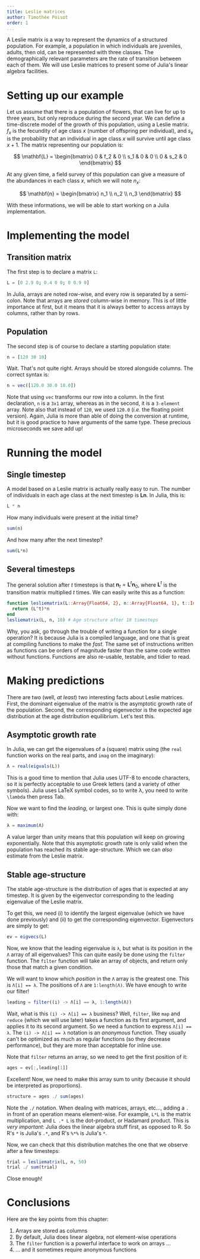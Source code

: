 ```yaml
---
title: Leslie matrices
author: Timothée Poisot
order: 1
...
```


A Leslie matrix is a way to represent the dynamics of a structured population.
For example, a population in which individuals are juveniles, adults, then old,
can be represented with three classes. The demographically relevant parameters
are the rate of transition between each of them. We will use Leslie matrices to
present some of Julia's linear algebra facilities.

# Setting up our example

Let us assume that there is a population of flowers, that can live for up to
three years, but only reproduce during the second year. We can define a
time-discrete model of the growth of this population, using a Leslie matrix.
$f_x$ is the fecundity of age class $x$ (number of offspring per individual),
and $s_x$ is the probability that an individual in age class $x$ will survive
until age class $x+1$. The matrix representing our population is:

$$
\mathbf{L} = \begin{bmatrix}
   0 & f_2 & 0 \\
   s_1 & 0 & 0 \\
   0 & s_2 & 0
\end{bmatrix}
$$

At any given time, a field survey of this population can give a measure of the
abundances in each class $x$, which we will note $n_x$:

$$
\mathbf{n} = \begin{bmatrix}
   n_1 \\
   n_2 \\
   n_3
\end{bmatrix}
$$

With these informations, we will be able to start working on a Julia
implementation.

# Implementing the model

## Transition matrix

The first step is to declare a matrix `L`:

```julia
L = [0 2.9 0; 0.4 0 0; 0 0.9 0]
```

In Julia, arrays are noted row-wise, and every row is separated by a semi-colon.
Note that arrays are *stored* column-wise in memory. This is of little
importance at first, but it means that it is always better to access arrays by
columns, rather than by rows.

## Population

The second step is of course to declare a starting population state:

```julia
n = [120 30 10]
```

Wait. That's not quite right. Arrays should be stored alongside columns. The
correct syntax is:

```julia
n = vec([120.0 30.0 10.0])
```

Note that using `vec` transforms our row into a column. In the first
declaration, `n` is a `3x1` array, whereas as in the second, it is a `3-element`
array. Note also that instead of `120`, we used `120.0` (*i.e.* the floating
point version). Again, Julia is more than able of doing the conversion at
runtime, but it is good practice to have arguments of the same type. These
precious microseconds we save add up!

# Running the model

## Single timestep

A model based on a Leslie matrix is actually really easy to run. The number of
individuals in each age class at the next timestep is $\mathbf{L}\mathbf{n}$. In Julia,
this is:

```julia
L * n
```

How many individuals were present at the initial time?

```julia
sum(n)
```

And how many after the next timestep?

```julia
sum(L*n)
```

## Several timesteps

The general solution after $t$ timesteps is that $\mathbf{n}_t =
\mathbf{L}^t\mathbf{n}_0$, where $\mathbf{L}^t$ is the transition matrix
multiplied $t$ times. We can easily write this as a function:

```julia
function lesliematrix(L::Array{Float64, 2}, n::Array{Float64, 1}, t::Int64)
  return (L^t)*n
end
lesliematrix(L, n, 10) # Age structure after 10 timesteps
```

Why, you ask, go through the trouble of writing a function for a single
operation? It is because Julia is a compiled language, and one that is great at
compiling functions to make the *fast*. The same set of instructions written as
functions can be orders of magnitude faster than the same code written without
functions. Functions are also re-usable, testable, and tidier to read.

# Making predictions

There are two (well, *at least*) two interesting facts about Leslie matrices.
First, the dominant eigenvalue of the matrix is the asymptotic growth rate of
the population. Second, the corresponding eigenvector is the expected age
distribution at the age distribution equilibrium. Let's test this.

## Asymptotic growth rate

In Julia, we can get the eigenvalues of a (square) matrix using (the `real`
function works on the real parts, and `imag` on the imaginary):

```julia
Λ = real(eigvals(L))
```

This is a good time to mention that Julia uses UTF-8 to encode characters, so it
is perfectly acceptable to use Greek letters (and a variety of other symbols).
Julia uses LaTeX symbol codes, so to write λ, you need to write `\lambda` then
press Tab.

Now we want to find the *leading*, or largest one. This is quite simply done with:

```julia
λ = maximum(Λ)
```

A value larger than unity means that this population will keep on growing
exponentially. Note that this asymptotic growth rate is only valid when the
population has reached its stable age-structure. Which we can *also* estimate
from the Leslie matrix.

## Stable age-structure

The stable age-structure is the distribution of ages that is expected at any
timestep. It is given by the eigenvector corresponding to the leading eigenvalue
of the Leslie matrix.

To get this, we need (i) to identify the largest eigenvalue (which we have done
previously) and (ii) to get the corresponding eigenvector. Eigenvectors are
simply to get:

```julia
ev = eigvecs(L)
```

Now, we know that the leading eigenvalue is `λ`, but what is its position in the `Λ`
array of all eigenvalues? This can quite easily be done using the `filter`
function. The `filter` function will take an array of objects, and return only
those that match a given condition.

We will want to know which *position* in the `Λ` array is the greatest one. This
is `Λ[i] == λ`. The positions of `Λ` are `1:length(Λ)`. We have enough to write
our filter!

```julia
leading = filter((i) -> Λ[i] == λ, 1:length(Λ))
```

Wait, what is this `(i) -> Λ[i] == λ` business? Well, `filter`, like `map` and
`reduce` (which we will use later) takes a function as its first argument, and
applies it to its second argument. So we need a function to express `Λ[i] == λ`.
The `(i) -> Λ[i] == λ` notation is an *anonymous* function. They usually can't
be optimized as much as regular functions (so they decrease performance), but
they are more than acceptable for inline use.

Note that `filter` returns an array, so we need to get the first position of it:

```julia
ages = ev[:,leading[1]]
```

Excellent! Now, we need to make this array sum to unity (because it should be
interpreted as proportions).

```julia
structure = ages ./ sum(ages)
```

Note the `./` notation. When dealing with matrices, arrays, etc..., adding a `.`
in front of an operation means element-wise. For example, `L*L` is the matrix
multiplication, and `L .* L` is the dot-product, or Hadamard product. This is
*very important*: Julia does the linear algebra stuff first, as opposed to R. So
R's `*` is Julia's `.*`, and R's `%*%` is Julia's `*`.

Now, we can check that this distribution matches the one that we observe after a
few timesteps:

```julia
trial = lesliematrix(L, n, 50)
trial ./ sum(trial)
```

Close enough!

# Conclusions

Here are the key points from this chapter:

1. Arrays are stored as columns
2. By default, Julia does linear algebra, not element-wise operations
3. The `filter` function is a powerful interface to work on arrays ...
4. ... and it sometimes require anonymous functions
